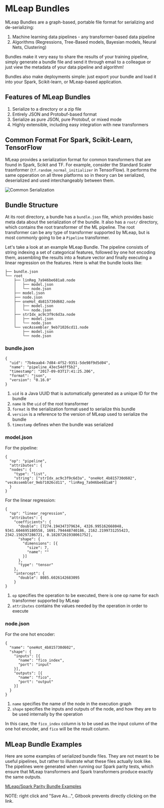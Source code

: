 # MLeap Bundles

MLeap Bundles are a graph-based, portable file format for serializing and
de-serializing:

1. Machine learning data pipelines - any transformer-based data pipeline
2. Algorithms (Regressions, Tree-Based models, Bayesian models, Neural Nets, Clustering)

Bundles make it very easy to share the results of your training pipeline, simply generate a bundle file and
send it through email to a colleague or just view the metadata of your data pipeline and algorithm!

Bundles also make deployments simple: just export your bundle and load it into your Spark,
Scikit-learn, or MLeap-based application.

## Features of MLeap Bundles

1. Serialize to a directory or a zip file
2. Entirely JSON and Protobuf-based format
3. Serialize as pure JSON, pure Protobuf, or mixed mode
4. Highly extensible, including easy integration with new transformers

## Common Format For Spark, Scikit-Learn, TensorFlow

MLeap provides a serialization format for common transformers that are found in Spark, Scikit and TF. For example, consider the Standard Scaler trasnformer (`tf.random_normal_initializer` in TensorFlow). It performs the same opperation on all three platforms so in theory can be serialized, deserialized and used interchangeably between them.

<img src="../assets/images/common-serialization.jpg" alt="Common Serialization"/>

## Bundle Structure

At its root directory, a bundle has a `bundle.json` file, which provides
basic meta data about the serialization of the bundle. It also has a
`root/` directory, which contains the root transformer of the ML
pipeline. The root transformer can be any type of transformer supported
by MLeap, but is most commonly going to be a `Pipeline` transformer.

Let's take a look at an example MLeap Bundle. The pipeline consists of
string indexing a set of categorical features, followed by one hot
encoding them, assembling the results into a feature vector and finally
executing a linear regression on the features. Here is what the bundle
looks like:

```
├── bundle.json
└── root
    ├── linReg_7a946be681a8.node
    │   ├── model.json
    │   └── node.json
    ├── model.json
    ├── node.json
    ├── oneHot_4b815730d602.node
    │   ├── model.json
    │   └── node.json
    ├── strIdx_ac9c3f9c6d3a.node
    │   ├── model.json
    │   └── node.json
    └── vecAssembler_9eb71026cd11.node
        ├── model.json
        └── node.json
```

### bundle.json

```
{
  "uid": "7b4eaab4-7d84-4f52-9351-5de98f9d5d04",
  "name": "pipeline_43ec54dff5b2",
  "timestamp": "2017-09-03T17:41:25.206",
  "format": "json",
  "version": "0.16.0"
}
```

1. `uid` is a Java UUID that is automatically generated as a unique ID
   for the bundle
2. `name` is the `uid` of the root transformer
3. `format` is the serialization format used to serialize this bundle
4. `version` is a reference to the version of MLeap used to serialize
   the bundle
5. `timestamp` defines when the bundle was serialized

### model.json

For the pipeline:

```
{
  "op": "pipeline",
  "attributes": {
  "nodes": {
    "type": "list",
    "string": ["strIdx_ac9c3f9c6d3a", "oneHot_4b815730d602", "vecAssembler_9eb71026cd11", "linReg_7a946be681a8"]
  }
}

```

For the linear regression:

```
{
  "op": "linear_regression",
  "attributes": {
    "coefficients": {
      "double": [7274.194347379634, 4326.995162668048, 9341.604695180558, 1691.794448740186, 2162.2199731255423, 2342.150297286721, 0.18287261938061752],
      "shape": {
        "dimensions": [{
          "size": 7,
          "name": ""
        }]
      },
      "type": "tensor"
    },
    "intercept": {
      "double": 8085.6026142683095
    }
}
```

1. `op` specifies the operation to be executed, there is one op name for
   each transformer supported by MLeap
2. `attributes` contains the values needed by the operation in order to
   execute

### node.json

For the one hot encoder:

```
{
  "name": "oneHot_4b815730d602",
  "shape": {
    "inputs": [{
      "name": "fico_index",
      "port": "input"
    }],
    "outputs": [{
      "name": "fico",
      "port": "output"
    }]
  }
}
```

1. `name` specifies the name of the node in the execution graph
2. `shape` specifies the inputs and outputs of the node, and how they
   are to be used internally by the operation

In this case, the `fico_index` column is to be used as the input column
of the one hot encoder, and `fico` will be the result column.

## MLeap Bundle Examples

Here are some examples of serialized bundle files. They are not meant to
be useful pipelines, but rather to illustrate what these files actually
look like. The pipelines were generated when running our Spark parity
tests, which ensure that MLeap transformers and Spark transformers
produce exactly the same outputs.

[MLeap/Spark Parity Bundle Examples](../assets/bundles/spark-parity.zip)

NOTE: right click and "Save As...", Gitbook prevents directly clicking
on the link.
